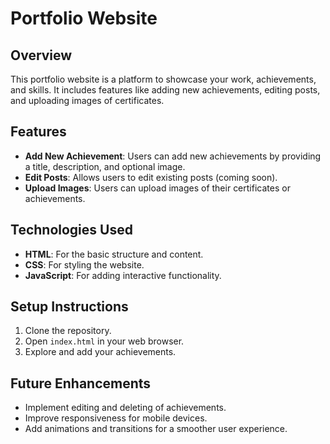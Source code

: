 # Portfolio Website

## Overview
This portfolio website is a platform to showcase your work, achievements, and skills. It includes features like adding new achievements, editing posts, and uploading images of certificates.

## Features
- **Add New Achievement**: Users can add new achievements by providing a title, description, and optional image.
- **Edit Posts**: Allows users to edit existing posts (coming soon).
- **Upload Images**: Users can upload images of their certificates or achievements.

## Technologies Used
- **HTML**: For the basic structure and content.
- **CSS**: For styling the website.
- **JavaScript**: For adding interactive functionality.

## Setup Instructions
1. Clone the repository.
2. Open `index.html` in your web browser.
3. Explore and add your achievements.

## Future Enhancements
- Implement editing and deleting of achievements.
- Improve responsiveness for mobile devices.
- Add animations and transitions for a smoother user experience.




